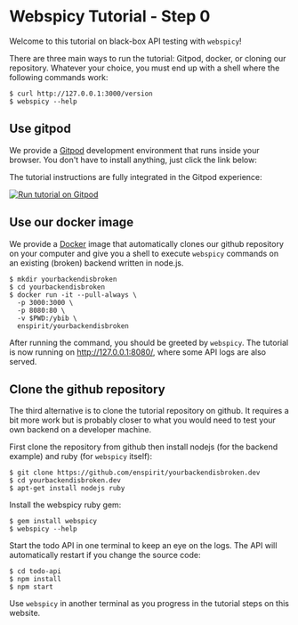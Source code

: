 # Webspicy Tutorial - Step 0

Welcome to this tutorial on black-box API testing with `webspicy`!

There are three main ways to run the tutorial: Gitpod, docker, or cloning our repository. Whatever your choice, you must end up with a shell where the following commands work:

```
$ curl http://127.0.0.1:3000/version
$ webspicy --help
```

## Use gitpod

We provide a [Gitpod](https://www.gitpod.io/) development environment that runs inside your browser. You don't have to install anything, just click the link below:

The tutorial instructions are fully integrated in the Gitpod experience:

[![Run tutorial on Gitpod](https://gitpod.io/button/open-in-gitpod.svg)](https://gitpod.io/#https://github.com/enspirit/yourbackendisbroken.dev/tree/nodejs-tuto)

## Use our docker image

We provide a [Docker](https://docker.io/) image that automatically clones our github repository on your computer and give you a shell to execute `webspicy` commands on an existing (broken) backend written in node.js.

```
$ mkdir yourbackendisbroken
$ cd yourbackendisbroken
$ docker run -it --pull-always \
  -p 3000:3000 \
  -p 8080:80 \
  -v $PWD:/ybib \
  enspirit/yourbackendisbroken
```

After running the command, you should be greeted by `webspicy`. The tutorial is now running on http://127.0.0.1:8080/, where some API logs are also served.

## Clone the github repository

The third alternative is to clone the tutorial repository on github. It requires a bit more work but is probably closer to what you would need to test your own backend on a developer machine.

First clone the repository from github then install nodejs (for the backend example) and ruby (for `webspicy` itself):

```
$ git clone https://github.com/enspirit/yourbackendisbroken.dev
$ cd yourbackendisbroken.dev
$ apt-get install nodejs ruby
```

Install the webspicy ruby gem:

```
$ gem install webspicy
$ webspicy --help
```

Start the todo API in one terminal to keep an eye on the logs. The API will automatically restart if you change the source code:

```
$ cd todo-api
$ npm install
$ npm start
```

Use `webspicy` in another terminal as you progress in the tutorial steps on this website.
